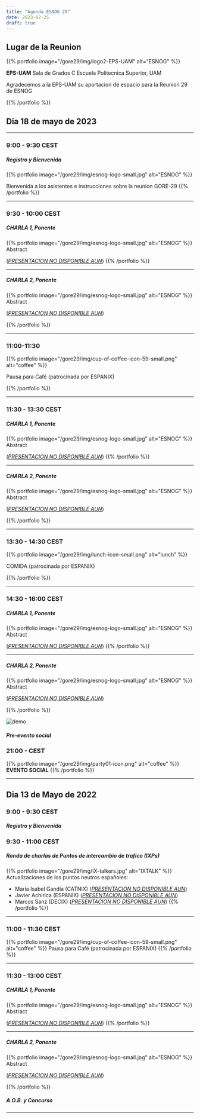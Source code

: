 ```yaml
---
title: "Agenda ESNOG 29"
date: 2023-02-25
draft: true 
---
```


## Lugar de la Reunion
{{% portfolio image="/gore29/img/logo2-EPS-UAM" alt="ESNOG" %}}

**EPS-UAM**
Sala de Grados C
Escuela Politecnica Superior, UAM

Agradecemos a la EPS-UAM su aportacion de espacio para la Reunion 29 de ESNOG

{{% /portfolio %}} 

## Dia 18 de mayo de 2023
---------------------------
### 9:00 - 9:30 CEST 
##### Registro y Bienvenida
{{% portfolio image="/gore29/img/esnog-logo-small.jpg" alt="ESNOG" %}}

Bienvenida a los asistentes e instrucciones sobre la reunion GORE-29
{{% /portfolio %}}  

---------------------------

### 9:30 - 10:00 CEST
##### CHARLA 1, Ponente 
{{% portfolio image="/gore29/img/esnog-logo-small.jpg" alt="ESNOG" %}}
Abstract

([*PRESENTACION NO DISPONIBLE AUN*](/esnog28/archivos/esnog.pdf))
{{% /portfolio %}}  

---------------------------

##### CHARLA 2, Ponente 
{{% portfolio image="/gore29/img/esnog-logo-small.jpg" alt="ESNOG" %}}
Abstract

([*PRESENTACION NO DISPONIBLE AUN*](/esnog28/archivos/esnog.pdf))

{{% /portfolio %}}  

---------------------------

### 11:00-11:30  
{{% portfolio image="/gore29/img/cup-of-coffee-icon-59-small.png" alt="coffee" %}}

Pausa para Café (patrocinada por ESPANIX)

{{% /portfolio %}} 

---------------------------

### 11:30 - 13:30 CEST     
##### CHARLA 1, Ponente 
{{% portfolio image="/gore29/img/esnog-logo-small.jpg" alt="ESNOG" %}}
Abstract

([*PRESENTACION NO DISPONIBLE AUN*](/esnog28/archivos/esnog.pdf))
{{% /portfolio %}}  

---------------------------

##### CHARLA 2, Ponente 
{{% portfolio image="/gore29/img/esnog-logo-small.jpg" alt="ESNOG" %}}
Abstract

([*PRESENTACION NO DISPONIBLE AUN*](/esnog28/archivos/esnog.pdf))

{{% /portfolio %}}  

---------------------------

### 13:30 - 14:30 CEST 
{{% portfolio image="/gore29/img/lunch-icon-small.png" alt="lunch" %}}

COMIDA (patrocinada por ESPANIX)

{{% /portfolio %}} 


---------------------------

### 14:30 - 16:00 CEST
##### CHARLA 1, Ponente 
{{% portfolio image="/gore29/img/esnog-logo-small.jpg" alt="ESNOG" %}}
Abstract

([*PRESENTACION NO DISPONIBLE AUN*](/esnog28/archivos/esnog.pdf))
{{% /portfolio %}}  

---------------------------

##### CHARLA 2, Ponente 
{{% portfolio image="/gore29/img/esnog-logo-small.jpg" alt="ESNOG" %}}
Abstract

([*PRESENTACION NO DISPONIBLE AUN*](/esnog28/archivos/esnog.pdf))

{{% /portfolio %}}  

<img src="/gore29/img/RIPE_NCC_logo.png" alt="demo" class="img-responsive">

##### Pre-evento social
 
### 21:00 -  CEST
{{% portfolio image="/gore29/img/party01-icon.png" alt="coffee" %}}
**EVENTO SOCIAL** 
{{% /portfolio %}} 

---------------------------

## Dia 13 de Mayo de 2022

### 9:00 - 9:30 CEST
##### Registro y Bienvenida

### 9:30 - 11:00 CEST 
##### Ronda de charlas de Puntos de intercambio de trafico (IXPs) 
{{% portfolio image="/gore29/img/IX-talkers.jpg" alt="IXTALK" %}}
Actualizaciones de los puntos neutros españoles:
- Maria Isabel Gandia (CATNIX) ([*PRESENTACION NO DISPONIBLE AUN*](/esnog28/archivos/esnog.pdf))
- Javier Achirica (ESPANIX) ([*PRESENTACION NO DISPONIBLE AUN*](/esnog28/archivos/esnog.pdf))
- Marcos Sanz (DECIX) ([*PRESENTACION NO DISPONIBLE AUN*](/esnog28/archivos/esnog.pdf))
{{% /portfolio %}}  

---------------------------

### 11:00 - 11:30 CEST
{{% portfolio image="/gore29/img/cup-of-coffee-icon-59-small.png" alt="coffee" %}}
Pausa para Café (patrocinada por ESPANIX)
{{% /portfolio %}} 

---------------------------

### 11:30 - 13:00 CEST     
##### CHARLA 1, Ponente 
{{% portfolio image="/gore29/img/esnog-logo-small.jpg" alt="ESNOG" %}}
Abstract

([*PRESENTACION NO DISPONIBLE AUN*](/esnog28/archivos/esnog.pdf))
{{% /portfolio %}}  

---------------------------

##### CHARLA 2, Ponente 
{{% portfolio image="/gore29/img/esnog-logo-small.jpg" alt="ESNOG" %}}
Abstract

([*PRESENTACION NO DISPONIBLE AUN*](/esnog28/archivos/esnog.pdf))

{{% /portfolio %}}  

##### A.O.B. y Concurso

---------------------------
